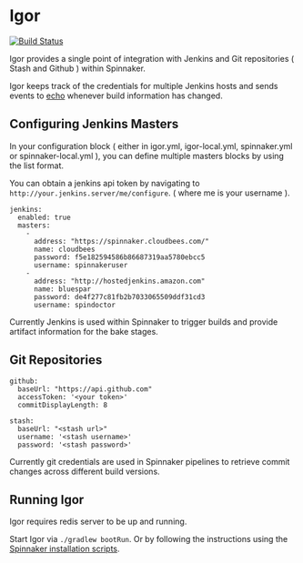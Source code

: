 # Igor
[![Build Status](https://api.travis-ci.org/spinnaker/igor.svg?branch=master)](https://travis-ci.org/spinnaker/igor)

Igor provides a single point of integration with Jenkins and Git repositories ( Stash and Github ) within Spinnaker.

Igor keeps track of the credentials for multiple Jenkins hosts and sends events to [echo](http://www.github.com/spinnaker/echo) whenever build information has changed. 

## Configuring Jenkins Masters

In your configuration block ( either in igor.yml, igor-local.yml, spinnaker.yml or spinnaker-local.yml ), you can define multiple masters blocks by using the list format. 

You can obtain a jenkins api token by navigating to `http://your.jenkins.server/me/configure`. ( where me is your username ).

```
jenkins:
  enabled: true
  masters:
    -
      address: "https://spinnaker.cloudbees.com/"
      name: cloudbees
      password: f5e182594586b86687319aa5780ebcc5
      username: spinnakeruser
    -
      address: "http://hostedjenkins.amazon.com"
      name: bluespar
      password: de4f277c81fb2b7033065509ddf31cd3
      username: spindoctor
```

Currently Jenkins is used within Spinnaker to trigger builds and provide artifact information for the bake stages.

## Git Repositories

```
github:
  baseUrl: "https://api.github.com"
  accessToken: '<your token>'
  commitDisplayLength: 8

stash:
  baseUrl: "<stash url>"
  username: '<stash username>'
  password: '<stash password>'
```
Currently git credentials are used in Spinnaker pipelines to retrieve commit changes across different build versions. 

## Running Igor

Igor requires redis server to be up and running.

Start Igor via `./gradlew bootRun`. Or by following the instructions using the [Spinnaker installation scripts](https://www.github.com/spinnaker/spinnaker).
